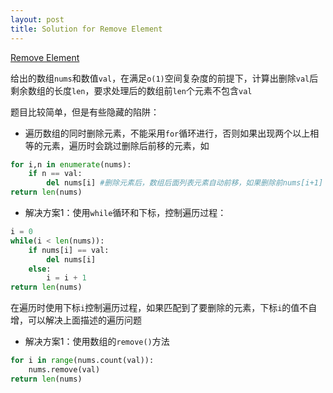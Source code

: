 ```yaml
---
layout: post
title: Solution for Remove Element
---
```


[Remove Element](https://leetcode.com/problems/remove-element/description/)

给出的数组`nums`和数值`val`，在满足`o(1)`空间复杂度的前提下，计算出删除`val`后剩余数组的长度`len`，要求处理后的数组前`len`个元素不包含`val`

题目比较简单，但是有些隐藏的陷阱：

- 遍历数组的同时删除元素，不能采用`for`循环进行，否则如果出现两个以上相等的元素，遍历时会跳过删除后前移的元素，如

```python
for i,n in enumerate(nums):
    if n == val:
        del nums[i] #删除元素后，数组后面列表元素自动前移，如果删除前nums[i+1] == val，那么删除后这个val自动移动到了nums[i]的位置，但是循环已经认为这个位置的元素处理过了不会再重复处理
return len(nums)
```

- 解决方案1：使用`while`循环和下标，控制遍历过程：
  
```python
i = 0
while(i < len(nums)):
    if nums[i] == val:
        del nums[i]
    else:
        i = i + 1
return len(nums)
```

在遍历时使用下标`i`控制遍历过程，如果匹配到了要删除的元素，下标`i`的值不自增，可以解决上面描述的遍历问题

- 解决方案1：使用数组的`remove()`方法

```python
for i in range(nums.count(val)):
    nums.remove(val)
return len(nums)
```

